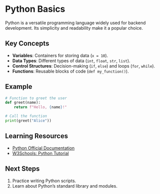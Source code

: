 # Python Basics

Python is a versatile programming language widely used for backend development. Its simplicity and readability make it a popular choice.

## Key Concepts
- **Variables**: Containers for storing data (`x = 10`).
- **Data Types**: Different types of data (`int`, `float`, `str`, `list`).
- **Control Structures**: Decision-making (`if`, `else`) and loops (`for`, `while`).
- **Functions**: Reusable blocks of code (`def my_function()`).

## Example
```python
# Function to greet the user
def greet(name):
    return f"Hello, {name}!"

# Call the function
print(greet("Alice"))
```

## Learning Resources

- [Python Official Documentation](https://docs.python.org/3/)
- [W3Schools: Python Tutorial](https://www.w3schools.com/python/)

## Next Steps

1. Practice writing Python scripts.
2. Learn about Python’s standard library and modules.
